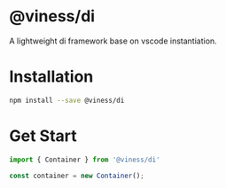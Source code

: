 # @viness/di

A lightweight di framework base on vscode instantiation.

# Installation

```bash
npm install --save @viness/di
```

# Get Start

```ts
import { Container } from '@viness/di'

const container = new Container();




```
